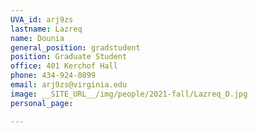 ```yaml
---
UVA_id: arj9zs
lastname: Lazreq
name: Dounia
general_position: gradstudent
position: Graduate Student
office: 401 Kerchof Hall
phone: 434-924-0899 
email: arj9zs@virginia.edu
image: __SITE_URL__/img/people/2021-fall/Lazreq_D.jpg 
personal_page:

---
```

